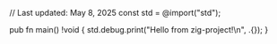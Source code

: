 // Last updated: May 8, 2025
const std = @import("std");

pub fn main() !void {
    std.debug.print("Hello from zig-project!\n", .{});
}
